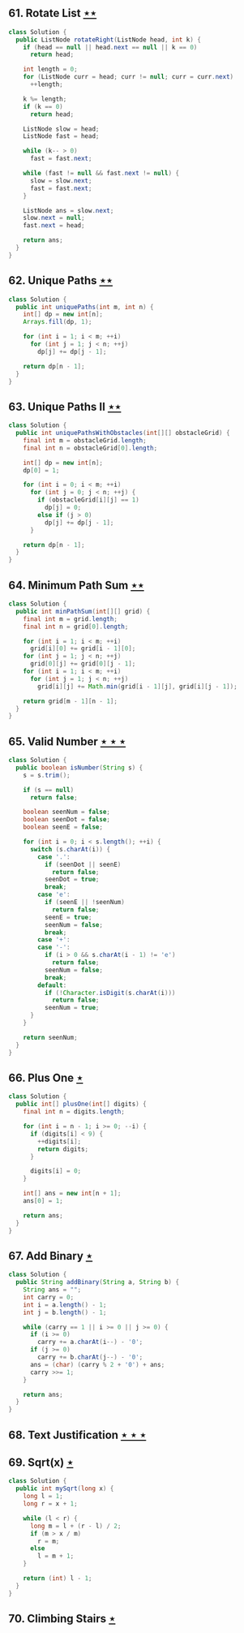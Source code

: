 ## 61. Rotate List [$\star\star$](https://leetcode.com/problems/rotate-list)

```java
class Solution {
  public ListNode rotateRight(ListNode head, int k) {
    if (head == null || head.next == null || k == 0)
      return head;

    int length = 0;
    for (ListNode curr = head; curr != null; curr = curr.next)
      ++length;

    k %= length;
    if (k == 0)
      return head;

    ListNode slow = head;
    ListNode fast = head;

    while (k-- > 0)
      fast = fast.next;

    while (fast != null && fast.next != null) {
      slow = slow.next;
      fast = fast.next;
    }

    ListNode ans = slow.next;
    slow.next = null;
    fast.next = head;

    return ans;
  }
}
```

## 62. Unique Paths [$\star\star$](https://leetcode.com/problems/unique-paths)

```java
class Solution {
  public int uniquePaths(int m, int n) {
    int[] dp = new int[n];
    Arrays.fill(dp, 1);

    for (int i = 1; i < m; ++i)
      for (int j = 1; j < n; ++j)
        dp[j] += dp[j - 1];

    return dp[n - 1];
  }
}
```

## 63. Unique Paths II [$\star\star$](https://leetcode.com/problems/unique-paths-ii)

```java
class Solution {
  public int uniquePathsWithObstacles(int[][] obstacleGrid) {
    final int m = obstacleGrid.length;
    final int n = obstacleGrid[0].length;

    int[] dp = new int[n];
    dp[0] = 1;

    for (int i = 0; i < m; ++i)
      for (int j = 0; j < n; ++j) {
        if (obstacleGrid[i][j] == 1)
          dp[j] = 0;
        else if (j > 0)
          dp[j] += dp[j - 1];
      }

    return dp[n - 1];
  }
}
```

## 64. Minimum Path Sum [$\star\star$](https://leetcode.com/problems/minimum-path-sum)

```java
class Solution {
  public int minPathSum(int[][] grid) {
    final int m = grid.length;
    final int n = grid[0].length;

    for (int i = 1; i < m; ++i)
      grid[i][0] += grid[i - 1][0];
    for (int j = 1; j < n; ++j)
      grid[0][j] += grid[0][j - 1];
    for (int i = 1; i < m; ++i)
      for (int j = 1; j < n; ++j)
        grid[i][j] += Math.min(grid[i - 1][j], grid[i][j - 1]);

    return grid[m - 1][n - 1];
  }
}
```

## 65. Valid Number [$\star\star\star$](https://leetcode.com/problems/valid-number)

```java
class Solution {
  public boolean isNumber(String s) {
    s = s.trim();

    if (s == null)
      return false;

    boolean seenNum = false;
    boolean seenDot = false;
    boolean seenE = false;

    for (int i = 0; i < s.length(); ++i) {
      switch (s.charAt(i)) {
        case '.':
          if (seenDot || seenE)
            return false;
          seenDot = true;
          break;
        case 'e':
          if (seenE || !seenNum)
            return false;
          seenE = true;
          seenNum = false;
          break;
        case '+':
        case '-':
          if (i > 0 && s.charAt(i - 1) != 'e')
            return false;
          seenNum = false;
          break;
        default:
          if (!Character.isDigit(s.charAt(i)))
            return false;
          seenNum = true;
      }
    }

    return seenNum;
  }
}
```

## 66. Plus One [$\star$](https://leetcode.com/problems/plus-one)

```java
class Solution {
  public int[] plusOne(int[] digits) {
    final int n = digits.length;

    for (int i = n - 1; i >= 0; --i) {
      if (digits[i] < 9) {
        ++digits[i];
        return digits;
      }

      digits[i] = 0;
    }

    int[] ans = new int[n + 1];
    ans[0] = 1;

    return ans;
  }
}
```

## 67. Add Binary [$\star$](https://leetcode.com/problems/add-binary)

```java
class Solution {
  public String addBinary(String a, String b) {
    String ans = "";
    int carry = 0;
    int i = a.length() - 1;
    int j = b.length() - 1;

    while (carry == 1 || i >= 0 || j >= 0) {
      if (i >= 0)
        carry += a.charAt(i--) - '0';
      if (j >= 0)
        carry += b.charAt(j--) - '0';
      ans = (char) (carry % 2 + '0') + ans;
      carry >>= 1;
    }

    return ans;
  }
}
```

## 68. Text Justification [$\star\star\star$](https://leetcode.com/problems/text-justification)

## 69. Sqrt(x) [$\star$](https://leetcode.com/problems/sqrtx)

```java
class Solution {
  public int mySqrt(long x) {
    long l = 1;
    long r = x + 1;

    while (l < r) {
      long m = l + (r - l) / 2;
      if (m > x / m)
        r = m;
      else
        l = m + 1;
    }

    return (int) l - 1;
  }
}
```

## 70. Climbing Stairs [$\star$](https://leetcode.com/problems/climbing-stairs)
